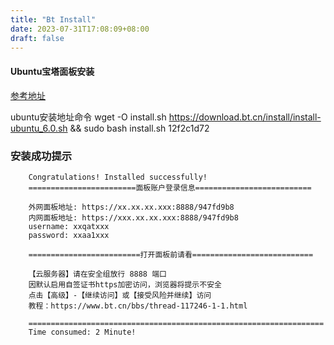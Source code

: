 ```yaml
---
title: "Bt Install"
date: 2023-07-31T17:08:09+08:00
draft: false
---
```


#### Ubuntu宝塔面板安装

[参考地址](https://www.bt.cn/bbs/thread-19376-1-1.html)

ubuntu安装地址命令
    wget -O install.sh https://download.bt.cn/install/install-ubuntu_6.0.sh && sudo bash install.sh 12f2c1d72

### 安装成功提示
```
    Congratulations! Installed successfully!
    ========================面板账户登录信息==========================

    外网面板地址: https://xx.xx.xx.xxx:8888/947fd9b8
    内网面板地址: https://xxx.xx.xx.xxx:8888/947fd9b8
    username: xxqatxxx
    password: xxaa1xxx
    
    =========================打开面板前请看===========================

    【云服务器】请在安全组放行 8888 端口
    因默认启用自签证书https加密访问，浏览器将提示不安全
    点击【高级】-【继续访问】或【接受风险并继续】访问
    教程：https://www.bt.cn/bbs/thread-117246-1-1.html

    ==================================================================
    Time consumed: 2 Minute!
```

